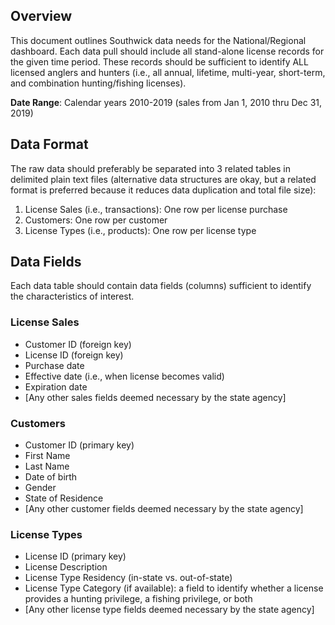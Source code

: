 
## Overview

This document outlines Southwick data needs for the National/Regional dashboard. Each data pull should include all stand-alone license records for the given time period. These records should be sufficient to identify ALL licensed anglers and hunters (i.e., all annual, lifetime, multi-year, short-term, and combination hunting/fishing licenses). 

**Date Range**: Calendar years 2010-2019 (sales from Jan 1, 2010 thru Dec 31, 2019)

## Data Format

The raw data should preferably be separated into 3 related tables in delimited plain text files (alternative data structures are okay, but a related format is preferred because it reduces data duplication and total file size):

1.	License Sales (i.e., transactions): One row per license purchase
2.	Customers: One row per customer
3.	License Types (i.e., products): One row per license type

## Data Fields

Each data table should contain data fields (columns) sufficient to identify the characteristics of interest.

### License Sales

- Customer ID (foreign key)
- License ID (foreign key)
- Purchase date
- Effective date (i.e., when license becomes valid)
- Expiration date
- [Any other sales fields deemed necessary by the state agency]

### Customers

- Customer ID (primary key)
- First Name
- Last Name
- Date of birth
- Gender
- State of Residence
- [Any other customer fields deemed necessary by the state agency]

### License Types

- License ID (primary key)
- License Description
- License Type Residency (in-state vs. out-of-state)
- License Type Category (if available): a field to identify whether a license provides a hunting privilege, a fishing privilege, or both
- [Any other license type fields deemed necessary by the state agency]
